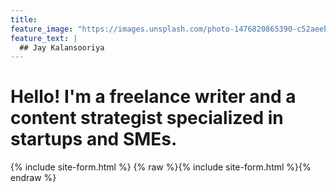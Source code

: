 ```yaml
---
title: 
feature_image: "https://images.unsplash.com/photo-1476820865390-c52aeebb9891?ixlib=rb-4.0.3&ixid=MnwxMjA3fDB8MHxzZWFyY2h8MTV8fGdyb3d0aHxlbnwwfHwwfHw%3D&auto=format&fit=crop&w=1100&q=60"
feature_text: |
  ## Jay Kalansooriya 
---
```


# Hello! I'm a freelance writer and a content strategist specialized in startups and SMEs.

{% include site-form.html %}
{% raw %}{% include site-form.html %}{% endraw %}
